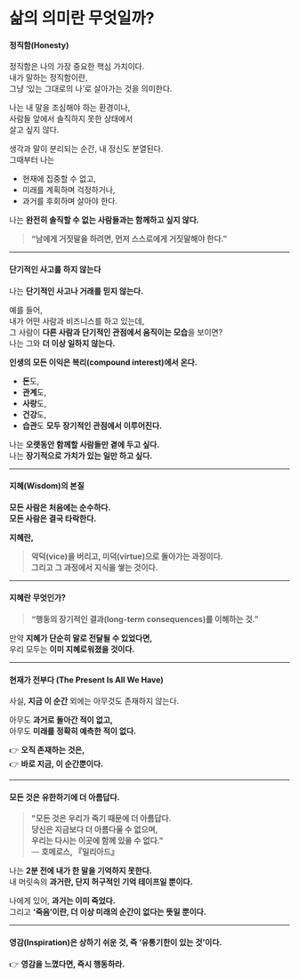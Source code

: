 # 삶의 의미란 무엇일까?

#### **정직함(Honesty)**

정직함은 나의 가장 중요한 핵심 가치이다.\
내가 말하는 정직함이란,\
그냥 ‘있는 그대로의 나’로 살아가는 것을 의미한다.

나는 내 말을 조심해야 하는 환경이나,\
사람들 앞에서 솔직하지 못한 상태에서\
살고 싶지 않다.

생각과 말이 분리되는 순간, 내 정신도 분열된다.\
그때부터 나는

* 현재에 집중할 수 없고,
* 미래를 계획하며 걱정하거나,
* 과거를 후회하며 살아야 한다.

나는 **완전히 솔직할 수 없는 사람들과는 함께하고 싶지 않다.**

> **“남에게 거짓말을 하려면, 먼저 스스로에게 거짓말해야 한다.”**

***

#### **단기적인 사고를 하지 않는다**

나는 **단기적인 사고나 거래를 믿지 않는다.**

예를 들어,\
내가 어떤 사람과 비즈니스를 하고 있는데,\
그 사람이 **다른 사람과 단기적인 관점에서 움직이는 모습**을 보이면?\
나는 그와 **더 이상 일하지 않는다.**

**인생의 모든 이익은 복리(compound interest)에서 온다.**

* **돈**도,
* **관계**도,
* **사랑**도,
* **건강**도,
* **습관**도 **모두 장기적인 관점에서 이루어진다.**

나는 **오랫동안 함께할 사람들만 곁에 두고 싶다.**\
나는 **장기적으로 가치가 있는 일만 하고 싶다.**

***

#### **지혜(Wisdom)의 본질**

**모든 사람은 처음에는 순수하다.**\
**모든 사람은 결국 타락한다.**

**지혜란,**

> **악덕(vice)을 버리고, 미덕(virtue)으로 돌아가는 과정이다.**\
> **그리고 그 과정에서 지식을 쌓는 것이다.**

***

#### **지혜란 무엇인가?**

> **“행동의 장기적인 결과(long-term consequences)를 이해하는 것.”**

만약 **지혜가 단순히 말로 전달될 수 있었다면,**\
우리 모두는 **이미 지혜로워졌을 것이다.**

***

#### **현재가 전부다 (The Present Is All We Have)**

사실, **지금 이 순간** 외에는 아무것도 존재하지 않는다.

아무도 **과거로 돌아간 적이 없고,**\
아무도 **미래를 정확히 예측한 적이 없다.**

👉 **오직 존재하는 것은,**\
👉 **바로 지금, 이 순간뿐이다.**

***

#### **모든 것은 유한하기에 더 아름답다.**

> **"모든 것은 우리가 죽기 때문에 더 아름답다.**\
> **당신은 지금보다 더 아름다울 수 없으며,**\
> **우리는 다시는 이곳에 함께 있을 수 없다."**\
> — **호메로스, 『일리아드』**

나는 **2분 전에 내가 한 말을 기억하지 못한다.**\
내 머릿속의 **과거란, 단지 허구적인 기억 테이프일 뿐이다.**

나에게 있어, **과거는 이미 죽었다.**\
그리고 **‘죽음’이란, 더 이상 미래의 순간이 없다는 뜻일 뿐이다.**

***

#### **영감(Inspiration)은 상하기 쉬운 것, 즉 ‘유통기한이 있는 것’이다.**

👉 **영감을 느꼈다면, 즉시 행동하라.**
